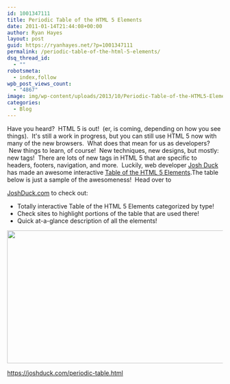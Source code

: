 ```yaml
---
id: 1001347111
title: Periodic Table of the HTML 5 Elements
date: 2011-01-14T21:44:08+00:00
author: Ryan Hayes
layout: post
guid: https://ryanhayes.net/?p=1001347111
permalink: /periodic-table-of-the-html-5-elements/
dsq_thread_id:
  - ""
robotsmeta:
  - index,follow
wpb_post_views_count:
  - "4867"
image: img/wp-content/uploads/2013/10/Periodic-Table-of-the-HTML5-Elements_fdhwiv.png
categories:
  - Blog
---
```

Have you heard?  HTML 5 is out!  (er, is coming, depending on how you see things).  It's still a work in progress, but you can still use HTML 5 now with many of the new browsers.  What does that mean for us as developers?  New things to learn, of course!  New techniques, new designs, but mostly: new tags!  There are lots of new tags in HTML 5 that are specific to headers, footers, navigation, and more.  Luckily, web developer [Josh Duck](https://joshduck.com/) has made an awesome interactive [Table of the HTML 5 Elements](https://joshduck.com/periodic-table.html).<!--more-->The table below is just a sample of the awesomeness!  Head over to 

[JoshDuck.com](https://joshduck.com/periodic-table.html) to check out:

  * Totally interactive Table of the HTML 5 Elements categorized by type!
  * Check sites to highlight portions of the table that are used there!
  * Quick at-a-glance description of all the elements!

<p style="text-align: center;">
  <a href="https://joshduck.com/periodic-table.html"><img class="size-full wp-image-1001347112 aligncenter" title="Periodic Table of the HTML5 Elements" src="https://ryanhayes.wpengine.comimg/wp-content/uploads/2013/10/Periodic-Table-of-the-HTML5-Elements_fdhwiv.png" alt="" width="528" height="310" srcset="https://ryanhayes.netimg/wp-content/uploads/2013/10/Periodic-Table-of-the-HTML5-Elements_fdhwiv.png 978w, https://ryanhayes.netimg/wp-content/uploads/2013/10/Periodic-Table-of-the-HTML5-Elements_fdhwiv-300x175.png 300w" sizes="(max-width: 528px) 100vw, 528px" /></a>
</p>

<https://joshduck.com/periodic-table.html>